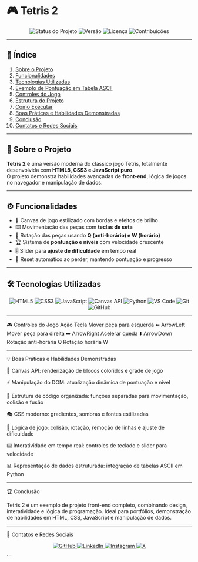 # 🎮 Tetris 2  

<p align="center">
  <img src="https://img.shields.io/badge/status-concluído-green?style=for-the-badge" alt="Status do Projeto">
  <img src="https://img.shields.io/badge/versão-1.0-blue?style=for-the-badge" alt="Versão">
  <img src="https://img.shields.io/badge/license-MIT-yellow?style=for-the-badge" alt="Licença">
  <img src="https://img.shields.io/badge/contribuições-bem--vindas-brightgreen?style=for-the-badge" alt="Contribuições">
</p>

---

## 📑 Índice

1. [Sobre o Projeto](#-sobre-o-projeto)  
2. [Funcionalidades](#-funcionalidades)  
3. [Tecnologias Utilizadas](#-tecnologias-utilizadas)  
4. [Exemplo de Pontuação em Tabela ASCII](#-exemplo-de-pontuação-em-tabela-ascii-python)  
5. [Controles do Jogo](#-controles-do-jogo)  
6. [Estrutura do Projeto](#-estrutura-do-projeto)  
7. [Como Executar](#-como-executar)  
8. [Boas Práticas e Habilidades Demonstradas](#-boas-práticas-e-habilidades-demonstradas)  
9. [Conclusão](#-conclusão)  
10. [Contatos e Redes Sociais](#-contatos-e-redes-sociais)  

---

## 🎯 Sobre o Projeto  

**Tetris 2** é uma versão moderna do clássico jogo Tetris, totalmente desenvolvida com **HTML5, CSS3 e JavaScript puro**.  
O projeto demonstra habilidades avançadas de **front-end**, lógica de jogos no navegador e manipulação de dados.  

---

## ⚙️ Funcionalidades  

- 🎨 Canvas de jogo estilizado com bordas e efeitos de brilho  
- ⌨️ Movimentação das peças com **teclas de seta**  
- 🔄 Rotação das peças usando **Q (anti-horário) e W (horário)**  
- 🏆 Sistema de **pontuação e níveis** com velocidade crescente  
- 🎚️ Slider para **ajuste de dificuldade** em tempo real  
- 🔄 Reset automático ao perder, mantendo pontuação e progresso  

---

## 🛠 Tecnologias Utilizadas  

<p align="center">
  <img src="https://img.shields.io/badge/HTML5-E34F26?style=for-the-badge&logo=html5&logoColor=white" alt="HTML5">
  <img src="https://img.shields.io/badge/CSS3-1572B6?style=for-the-badge&logo=css3&logoColor=white" alt="CSS3">
  <img src="https://img.shields.io/badge/JavaScript-F7DF1E?style=for-the-badge&logo=javascript&logoColor=black" alt="JavaScript">
  <img src="https://img.shields.io/badge/Canvas-2C2C2C?style=for-the-badge&logo=canvas&logoColor=white" alt="Canvas API">
  <img src="https://img.shields.io/badge/Python-3776AB?style=for-the-badge&logo=python&logoColor=white" alt="Python">
  <img src="https://img.shields.io/badge/VSCode-007ACC?style=for-the-badge&logo=visualstudiocode&logoColor=white" alt="VS Code">
  <img src="https://img.shields.io/badge/Git-F05032?style=for-the-badge&logo=git&logoColor=white" alt="Git">
  <img src="https://img.shields.io/badge/GitHub-181717?style=for-the-badge&logo=github&logoColor=white" alt="GitHub">
</p>  

---

🎮 Controles do Jogo
Ação	Tecla
Mover peça para esquerda	⬅️ ArrowLeft
Mover peça para direita	➡️ ArrowRight
Acelerar queda	⬇️ ArrowDown
Rotação anti-horária	Q
Rotação horária	W

---

💡 Boas Práticas e Habilidades Demonstradas

🎨 Canvas API: renderização de blocos coloridos e grade de jogo

⚡ Manipulação do DOM: atualização dinâmica de pontuação e nível

📂 Estrutura de código organizada: funções separadas para movimentação, colisão e fusão

🎭 CSS moderno: gradientes, sombras e fontes estilizadas

🧩 Lógica de jogo: colisão, rotação, remoção de linhas e ajuste de dificuldade

⌨️ Interatividade em tempo real: controles de teclado e slider para velocidade

📊 Representação de dados estruturada: integração de tabelas ASCII em Python

---

🏆 Conclusão

Tetris 2 é um exemplo de projeto front-end completo, combinando design, interatividade e lógica de programação.
Ideal para portfólios, demonstração de habilidades em HTML, CSS, JavaScript e manipulação de dados.

---

👤 Contatos e Redes Sociais
<p align="center"> <a href="https://github.com/Breno-J-Oliveira" target="_blank"> <img src="https://img.shields.io/badge/GitHub-181717?style=for-the-badge&logo=github&logoColor=white" alt="GitHub"> </a> <a href="https://www.linkedin.com/in/breno-j-oliveira-672619352/" target="_blank"> <img src="https://img.shields.io/badge/LinkedIn-0A66C2?style=for-the-badge&logo=linkedin&logoColor=white" alt="LinkedIn"> </a> <a href="https://www.instagram.com/seu-perfil" target="_blank"> <img src="https://img.shields.io/badge/Instagram-E4405F?style=for-the-badge&logo=instagram&logoColor=white" alt="Instagram"> </a> <a href="https://x.com/seu-perfil" target="_blank"> <img src="https://img.shields.io/badge/X-1DA1F2?style=for-the-badge&logo=x&logoColor=white" alt="X"> </a> </p> ```
